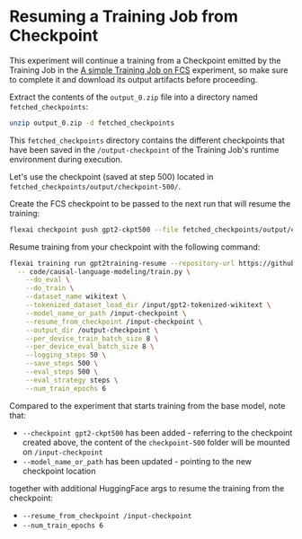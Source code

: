 # Resuming a Training Job from Checkpoint

This experiment will continue a training from a Checkpoint emitted by the Training Job in the [A simple Training Job on FCS](/experiments/running-a-simple-training-job/README.md) experiment, so make sure to complete it and download its output artifacts before proceeding.

Extract the contents of the `output_0.zip` file into a directory named `fetched_checkpoints`:

```bash
unzip output_0.zip -d fetched_checkpoints
```

This `fetched_checkpoints` directory contains the different checkpoints that have been saved in the `/output-checkpoint` of the Training Job's runtime environment during execution.

Let's use the checkpoint (saved at step 500) located in `fetched_checkpoints/output/checkpoint-500/`.

Create the FCS checkpoint to be passed to the next run that will resume the training:

```bash
flexai checkpoint push gpt2-ckpt500 --file fetched_checkpoints/output/checkpoint-500
```

Resume training from your checkpoint with the following command:

```bash
flexai training run gpt2training-resume --repository-url https://github.com/flexaihq/experiments --dataset gpt2-tokenized-wikitext --checkpoint gpt2-ckpt500 --requirements-path code/causal-language-modeling/requirements.txt \
  -- code/causal-language-modeling/train.py \
    --do_eval \
    --do_train \
    --dataset_name wikitext \
    --tokenized_dataset_load_dir /input/gpt2-tokenized-wikitext \
    --model_name_or_path /input-checkpoint \
    --resume_from_checkpoint /input-checkpoint \
    --output_dir /output-checkpoint \
    --per_device_train_batch_size 8 \
    --per_device_eval_batch_size 8 \
    --logging_steps 50 \
    --save_steps 500 \
    --eval_steps 500 \
    --eval_strategy steps \
    --num_train_epochs 6
```

Compared to the experiment that starts training from the base model, note that:

- `--checkpoint gpt2-ckpt500` has been added - referring to the checkpoint created above, the content of the `checkpoint-500` folder will be mounted on `/input-checkpoint`
- `--model_name_or_path` has been updated - pointing to the new checkpoint location

together with additional HuggingFace args to resume the training from the checkpoint:

- `--resume_from_checkpoint /input-checkpoint`
- `--num_train_epochs 6`
